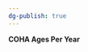 ```yaml
---
dg-publish: true
---
```


<span><span><p dir="auto"><strong>COHA Ages Per Year</strong></p></span></span><canvas height="0" width="0" style="display: block; box-sizing: border-box; height: 0px; width: 0px;"></canvas>
